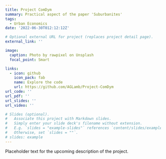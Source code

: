 ```yaml
---
title: Project ComDym
summary: Practical aspect of the paper 'Suburbanites'
tags:
  - Urban Economics
date: '2022-06-30T012:12:12Z'

# Optional external URL for project (replaces project detail page).
external_link: ''

image:
  caption: Photo by rawpixel on Unsplash
  focal_point: Smart

links:
  - icon: github
    icon_pack: fab
    name: Explore the code
    url: https://github.com/AGLamb/Project-ComDym
url_code: ''
url_pdf: ''
url_slides: ''
url_video: ''

# Slides (optional).
#   Associate this project with Markdown slides.
#   Simply enter your slide deck's filename without extension.
#   E.g. `slides = "example-slides"` references `content/slides/example-slides.md`.
#   Otherwise, set `slides = ""`.
# slides: example
---
```

Placeholder text for the upcoming description of the project.
